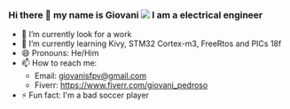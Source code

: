 ### Hi there 👋 my name is Giovani ![](https://www.codewars.com/users/Giovani-Pedroso/badges/micro) I am a electrical engineer

- 🔭 I’m currently look for a work
- 🌱 I’m currently learning Kivy, STM32 Cortex-m3, FreeRtos and PICs 18f
- 😄 Pronouns: He/Him
- 📫 How to reach me:
  - Email: giovanisfpv@gmail.com
  - Fiverr: https://www.fiverr.com/giovani_pedroso
- ⚡ Fun fact: I'm a bad soccer player


<!--
**Giovani-Pedroso/Giovani-Pedroso** is a ✨ _special_ ✨ repository because its `README.md` (this file) appears on your GitHub profile.

Here are some ideas to get you started:

- 🔭 I’m currently working on ...
- 🌱 I’m currently learning ...
- 👯 I’m looking to collaborate on ...
- 🤔 I’m looking for help with ...
- 💬 Ask me about ...
- 📫 How to reach me: ...
- 😄 Pronouns: ...
- ⚡ Fun fact: ...
-->

